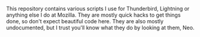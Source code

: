 This repository contains various scripts I use for Thunderbird, Lightning or
anything else I do at Mozilla. They are mostly quick hacks to get things done,
so don't expect beautiful code here. They are also mostly undocumented, but I
trust you'll know what they do by looking at them, Neo.
